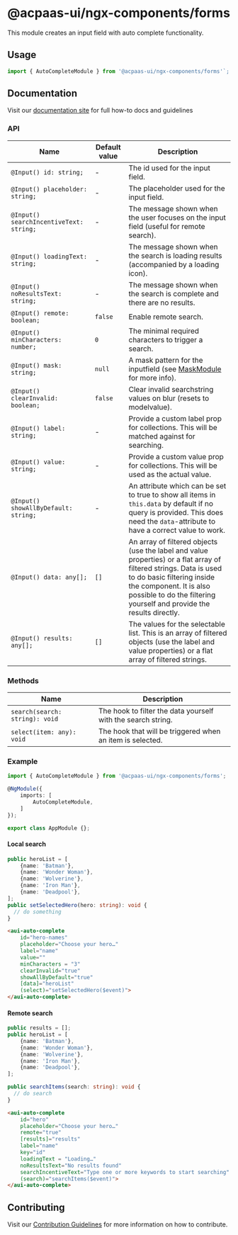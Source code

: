 # @acpaas-ui/ngx-components/forms

This module creates an input field with auto complete functionality.

## Usage

```typescript
import { AutoCompleteModule } from '@acpaas-ui/ngx-components/forms'`;
```

## Documentation

Visit our [documentation site](https://acpaas-ui.digipolis.be/) for full how-to docs and guidelines

### API

| Name         | Default value | Description |
| -----------  | ------ | -------------------------- |
| `@Input() id: string;` | - | The id used for the input field. |
| `@Input() placeholder: string;` | - | The placeholder used for the input field. |
| `@Input() searchIncentiveText: string;` | - | The message shown when the user focuses on the input field (useful for remote search). |
| `@Input() loadingText: string;` | - | The message shown when the search is loading results (accompanied by a loading icon). |
| `@Input() noResultsText: string;` | - | The message shown when the search is complete and there are no results. |
| `@Input() remote: boolean;` | `false` | Enable remote search. |
| `@Input() minCharacters: number;` | `0` | The minimal required characters to trigger a search. |
| `@Input() mask: string;` | `null` | A mask pattern for the inputfield (see [MaskModule](./../packages/forms/src/lib/mask/README.md) for more info). |
| `@Input() clearInvalid: boolean;` | `false` | Clear invalid searchstring values on blur (resets to modelvalue). |
| `@Input() label: string;` | - | Provide a custom label prop for collections. This will be matched against for searching. |
| `@Input() value: string;` | - | Provide a custom value prop for collections. This will be used as the actual value. |
| `@Input() showAllByDefault: string;` | - | An attribute which can be set to true to show all items in `this.data` by default if no query is provided. This does need the `data`-attribute to have a correct value to work. |
| `@Input() data: any[];` | `[]` | An array of filtered objects (use the label and value properties) or a flat array of filtered strings. Data is used to do basic filtering inside the component. It is also possible to do the filtering yourself and provide the results directly. |
| `@Input() results: any[];` | `[]` | The values for the selectable list. This is an array of filtered objects (use the label and value properties) or a flat array of filtered strings. |

### Methods

| Name         | Description |
| -----------  | -------------------------- |
| `search(search: string): void` | The hook to filter the data yourself with the search string. |
| `select(item: any): void` | The hook that will be triggered when an item is selected. |

### Example

```typescript
import { AutoCompleteModule } from '@acpaas-ui/ngx-components/forms';

@NgModule({
    imports: [
        AutoCompleteModule,
    ]
});

export class AppModule {};
```

#### Local search

```typescript
public heroList = [
    {name: 'Batman'},
    {name: 'Wonder Woman'},
    {name: 'Wolverine'},
    {name: 'Iron Man'},
    {name: 'Deadpool'},
];
public setSelectedHero(hero: string): void {
  // do something
}
```

```html
<aui-auto-complete
    id="hero-names"
    placeholder="Choose your hero…"
    label="name"
    value=""
    minCharacters = "3"
    clearInvalid="true"
    showAllByDefault="true"
    [data]="heroList"
    (select)="setSelectedHero($event)">
</aui-auto-complete>
```

#### Remote search

```typescript
public results = [];
public heroList = [
    {name: 'Batman'},
    {name: 'Wonder Woman'},
    {name: 'Wolverine'},
    {name: 'Iron Man'},
    {name: 'Deadpool'},
];

public searchItems(search: string): void {
  // do search
}
```

```html
<aui-auto-complete
    id="hero"
    placeholder="Choose your hero…"
    remote="true"
    [results]="results"
    label="name"
    key="id"
    loadingText = "Loading…"
    noResultsText="No results found"
    searchIncentiveText="Type one or more keywords to start searching"
    (search)="searchItems($event)">
</aui-auto-complete>
```

## Contributing

Visit our [Contribution Guidelines](../../../../../CONTRIBUTING.md) for more information on how to contribute.
